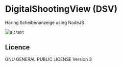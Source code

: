 # DigitalShootingView (DSV)

Häring Scheibenanzeige using NodeJS

![alt text](https://raw.githubusercontent.com/DigitalShooting/assets/master/DSV_1.png"")



## Licence
GNU GENERAL PUBLIC LICENSE Version 3

